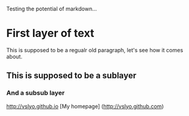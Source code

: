 Testing the potential of markdown...

# First layer of text

This is supposed to be a regualr old paragraph, let's see how it comes about.

## This is supposed to be a sublayer
### And a subsub layer

http://vslyo.github.io
[My homepage] (http://vslyo.github.com)
